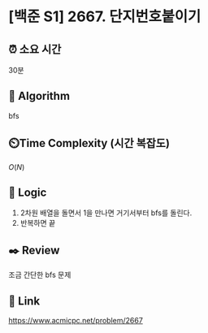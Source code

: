 # [백준 S1] 2667. 단지번호붙이기

## ⏰ **소요 시간**

30분

## :pushpin: **Algorithm**

bfs

## ⏲️**Time Complexity (시간 복잡도)**

$O(N)$

## :round_pushpin: **Logic**
1. 2차원 배열을 돌면서 1을 만나면 거기서부터 bfs를 돌린다.
2. 반복하면 끝

## :black_nib: **Review**
조금 간단한 bfs 문제 

## 📡 Link

https://www.acmicpc.net/problem/2667